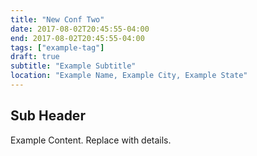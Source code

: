 ```yaml
---
title: "New Conf Two"
date: 2017-08-02T20:45:55-04:00
end: 2017-08-02T20:45:55-04:00
tags: ["example-tag"]
draft: true
subtitle: "Example Subtitle"
location: "Example Name, Example City, Example State"
---
```


<!--more-->

## Sub Header

Example Content. Replace with details.
